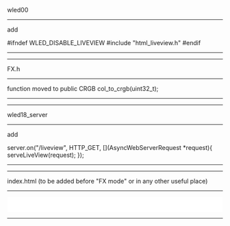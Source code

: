 wled00

------
add

#ifndef WLED_DISABLE_LIVEVIEW
  #include "html_liveview.h"
#endif

------
------

FX.h

------
function moved to public
CRGB 
      col_to_crgb(uint32_t);

------
------

wled18_server

------
add

server.on("/liveview", HTTP_GET, [](AsyncWebServerRequest *request){
    serveLiveView(request);
  });

------
------


index.html (to be added before "FX mode" or in any other useful place)

------
<iframe id="lv" scrolling="no" src="/liveview" style=" border-style: none;  justify-content: center; width: 100%; height: 35px; "></iframe>
    
------
